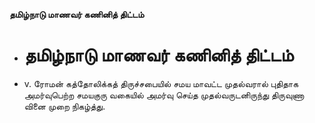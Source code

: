 **தமிழ்நாடு மாணவர் கணினித் திட்டம்**
- # தமிழ்நாடு மாணவர் கணினித் திட்டம்
- v. ரோமன் கத்தோலிக்கத் திருச்சபையில் சமய மாவட்ட முதல்வரால் புதிதாக அமர்வுபெற்ற சமயகுரு வகையில் அமர்வு செய்த முதல்வருடனிருந்து திருவுணா வினை முறை நிகழ்த்து.

